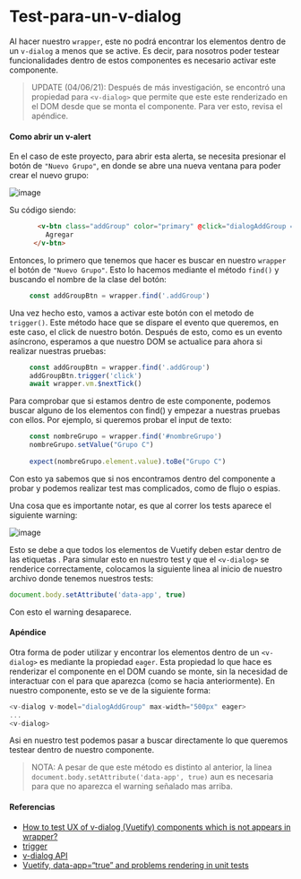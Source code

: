 # Test-para-un-v-dialog

Al hacer nuestro `wrapper`, este no podrá encontrar los elementos dentro de un `v-dialog` a menos que se active. Es decir, para nosotros poder testear funcionalidades dentro de estos componentes es necesario activar este componente.

> UPDATE (04/06/21): Después de más investigación, se encontró una propiedad para `<v-dialog>` que permite que este este renderizado en el DOM desde que se monta el componente. Para ver esto, revisa el apéndice.

#### Como abrir un v-alert

En el caso de este proyecto, para abrir esta alerta, se necesita presionar el botón de `"Nuevo Grupo"`, en donde se abre una nueva ventana para poder crear el nuevo grupo:

![image](../Vuetify/uploads/d6d2c83161a9a9dffc89bf5fe7fe1d77/image.png)

Su código siendo:

```html
       <v-btn class="addGroup" color="primary" @click="dialogAddGroup = true">
         Agregar
      </v-btn>
```

Entonces, lo primero que tenemos que hacer es buscar en nuestro `wrapper `el botón de `"Nuevo Grupo"`. Esto lo hacemos mediante el método `find()` y buscando el nombre de la clase del botón:

```javascript
     const addGroupBtn = wrapper.find('.addGroup')
```

Una vez hecho esto, vamos a activar este botón con el metodo de `trigger()`. Este método hace que se dispare el evento que queremos, en este caso, el click de nuestro botón. Después de esto, como es un evento asíncrono, esperamos a que nuestro DOM se actualice para ahora si realizar nuestras pruebas:

```javascript
     const addGroupBtn = wrapper.find('.addGroup')
     addGroupBtn.trigger('click')
     await wrapper.vm.$nextTick()
```

Para comprobar que si estamos dentro de este componente, podemos buscar alguno de los elementos con find() y empezar a nuestras pruebas con ellos. Por ejemplo, si queremos probar el input de texto:

```javascript
     const nombreGrupo = wrapper.find('#nombreGrupo')
     nombreGrupo.setValue("Grupo C")
     
     expect(nombreGrupo.element.value).toBe("Grupo C")
```

Con esto ya sabemos que si nos encontramos dentro del componente a probar y podemos realizar test mas complicados, como de flujo o espias.

Una cosa que es importante notar, es que al correr los tests aparece el siguiente warning:

![image](../Vuetify/uploads/5fa1c54a5e6e722b4cfd0c8b2d7665a1/image.png)

Esto se debe a que todos los elementos de Vuetify deben estar dentro de las etiquetas . Para simular esto en nuestro test y que el `<v-dialog>` se renderice correctamente, colocamos la siguiente linea al inicio de nuestro archivo donde tenemos nuestros tests:

```javascript
document.body.setAttribute('data-app', true)
```

Con esto el warning desaparece.

#### Apéndice

Otra forma de poder utilizar y encontrar los elementos dentro de un `<v-dialog>` es mediante la propiedad `eager`. Esta propiedad lo que hace es renderizar el componente en el DOM cuando se monte, sin la necesidad de interactuar con el para que aparezca (como se hacia anteriormente). En nuestro componente, esto se ve de la siguiente forma:

```javascript
<v-dialog v-model="dialogAddGroup" max-width="500px" eager>
...
<v-dialog>
```

Asi en nuestro test podemos pasar a buscar directamente lo que queremos testear dentro de nuestro componente.

> NOTA: A pesar de que este método es distinto al anterior, la linea `document.body.setAttribute('data-app', true)` aun es necesaria para que no aparezca el warning señalado mas arriba.

#### Referencias

* [How to test UX of v-dialog (Vuetify) components which is not appears in wrapper?](https://forum.vuejs.org/t/how-to-test-ux-of-v-dialog-vuetify-components-which-is-not-appears-in-wrapper/78114)
* [trigger](https://vue-test-utils.vuejs.org/api/wrapper/trigger.html)
* [v-dialog API](https://vuetifyjs.com/en/api/v-dialog/#props)
* [Vuetify, data-app=“true” and problems rendering in unit tests](https://forum.vuejs.org/t/vuetify-data-app-true-and-problems-rendering-v-dialog-in-unit-tests/27495)
